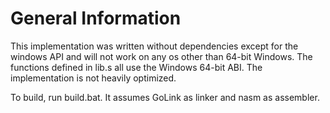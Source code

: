 # General Information

This implementation was written without dependencies except for the windows API and will not work on any os other than 64-bit Windows. The functions defined in lib.s all use the Windows 64-bit ABI. The implementation is not heavily optimized.

To build, run build.bat. It assumes GoLink as linker and nasm as assembler.